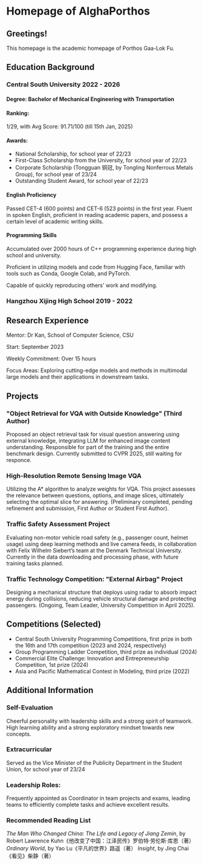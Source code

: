 # Homepage of AlghaPorthos

## Greetings!

This homepage is the academic homepage of Porthos Gaa-Lok Fu. 

## Education Background

### Central South University 2022 - 2026

#### Degree: Bachelor of Mechanical Engineering with Transportation

#### Ranking: 
1/29, with Avg Score: 91.71/100 (till 15th Jan, 2025)

#### Awards:

- National Scholarship, for school year of 22/23
- First-Class Scholarship from the University, for school year of 22/23
- Corporate Scholarship (Tongguan 铜冠, by Tongling Nonferrous Metals Group), for school year of 23/24
- Outstanding Student Award, for school year of 22/23

#### English Proficiency
Passed CET-4 (600 points) and CET-6 (523 points) in the first year.
Fluent in spoken English, proficient in reading academic papers, and possess a certain level of academic writing skills.

#### Programming Skills
Accumulated over 2000 hours of C++ programming experience during high school and university.

Proficient in utilizing models and code from Hugging Face, familiar with tools such as Conda, Google Colab, and PyTorch.

Capable of quickly reproducing others' work and modifying.

### Hangzhou Xijing High School 2019 - 2022

## Research Experience
Mentor: Dr Kan, School of Computer Science, CSU

Start: September 2023

Weekly Commitment: Over 15 hours

Focus Areas: Exploring cutting-edge models and methods in multimodal large models and their applications in downstream tasks.

## Projects
### "Object Retrieval for VQA with Outside Knowledge" (Third Author)

Proposed an object retrieval task for visual question answering using external knowledge, integrating LLM for enhanced image content understanding. Responsible for part of the training and the entire benchmark design. Currently submitted to CVPR 2025, still waiting for responce.

### High-Resolution Remote Sensing Image VQA

Utilizing the A* algorithm to analyze weights for VQA. This project assesses the relevance between questions, options, and image slices, ultimately selecting the optimal slice for answering. (Preliminary completed, pending refinement and submission, First Author or Student First Author).

### Traffic Safety Assessment Project

Evaluating non-motor vehicle road safety (e.g., passenger count, helmet usage) using deep learning methods and live camera feeds, in collaboration with Felix Wilhelm Siebert’s team at the Denmark Technical University. Currently in the data downloading and processing phase, with future training tasks planned.

### Traffic Technology Competition: "External Airbag" Project

Designing a mechanical structure that deploys using radar to absorb impact energy during collisions, reducing vehicle structural damage and protecting passengers. (Ongoing, Team Leader, University Competition in April 2025).

## Competitions (Selected)
- Central South University Programming Competitions, first prize in both the 16th and 17th competition (2023 and 2024, respectively)
- Group Programming Ladder Competition, third prize as individual (2024)
- Commercial Elite Challenge: Innovation and Entrepreneurship Competition, 1st prize (2024)
- Asia and Pacific Mathematical Contest in Modeling, third prize (2022)

## Additional Information
### Self-Evaluation

Cheerful personality with leadership skills and a strong spirit of teamwork. High learning ability and a strong exploratory mindset towards new concepts.

### Extracurricular

Served as the Vice Minister of the Publicity Department in the Student Union, for school year of 23/24

### Leadership Roles:

Frequently appointed as Coordinator in team projects and exams, leading teams to efficiently complete tasks and achieve excellent results.

### Recommended Reading List

_The Man Who Changed China: The Life and Legacy of Jiang Zemin_, by Robert Lawrence Kuhn《他改变了中国：江泽民传》罗伯特·劳伦斯·库恩（著）
_Ordinary World_, by Yao Lu《平凡的世界》路遥（著）
_Insight_, by Jing Chai 《看见》柴静（著）
